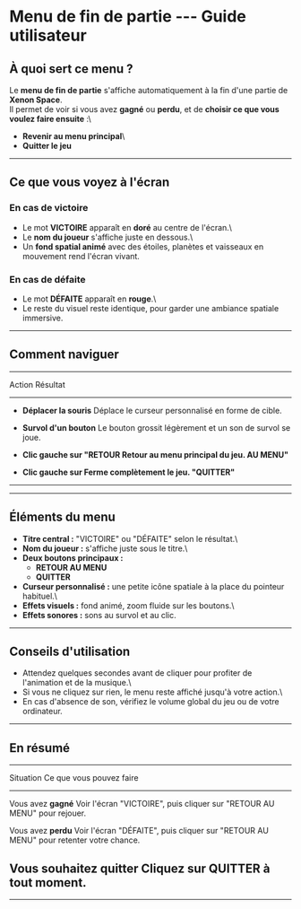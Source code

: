 # Menu de fin de partie --- Guide utilisateur

## À quoi sert ce menu ?

Le **menu de fin de partie** s'affiche automatiquement à la fin d'une
partie de **Xenon Space**.\
Il permet de voir si vous avez **gagné** ou **perdu**, et de **choisir
ce que vous voulez faire ensuite** :\
- **Revenir au menu principal**\
- **Quitter le jeu**

------------------------------------------------------------------------

## Ce que vous voyez à l'écran

### En cas de victoire

-   Le mot **VICTOIRE** apparaît en **doré** au centre de l'écran.\
-   Le **nom du joueur** s'affiche juste en dessous.\
-   Un **fond spatial animé** avec des étoiles, planètes et vaisseaux en
    mouvement rend l'écran vivant.

### En cas de défaite

-   Le mot **DÉFAITE** apparaît en **rouge**.\
-   Le reste du visuel reste identique, pour garder une ambiance
    spatiale immersive.

------------------------------------------------------------------------

## Comment naviguer

  -----------------------------------------------------------------------
  Action                        Résultat
  ----------------------------- -----------------------------------------
  - **Déplacer la souris**     Déplace le curseur personnalisé en forme
                                de cible.

  - **Survol d'un bouton**     Le bouton grossit légèrement et un son de
                                survol se joue.

  - **Clic gauche sur "RETOUR  Retour au menu principal du jeu.
  AU MENU"**                    

  - **Clic gauche sur          Ferme complètement le jeu.
  "QUITTER"**                   
  -----------------------------------------------------------------------

------------------------------------------------------------------------

## Éléments du menu

-   **Titre central :** "VICTOIRE" ou "DÉFAITE" selon le résultat.\
-   **Nom du joueur :** s'affiche juste sous le titre.\
-   **Deux boutons principaux :**
    -    **RETOUR AU MENU**
    -    **QUITTER**
-   **Curseur personnalisé :** une petite icône spatiale à la place du
    pointeur habituel.\
-   **Effets visuels :** fond animé, zoom fluide sur les boutons.\
-   **Effets sonores :** sons au survol et au clic.

------------------------------------------------------------------------

## Conseils d'utilisation

-   Attendez quelques secondes avant de cliquer pour profiter de
    l'animation et de la musique.\
-   Si vous ne cliquez sur rien, le menu reste affiché jusqu'à votre
    action.\
-   En cas d'absence de son, vérifiez le volume global du jeu ou de
    votre ordinateur.

------------------------------------------------------------------------

## En résumé

  -----------------------------------------------------------------------
  Situation              Ce que vous pouvez faire
  ---------------------- ------------------------------------------------
  Vous avez **gagné**    Voir l'écran "VICTOIRE", puis cliquer sur
                         "RETOUR AU MENU" pour rejouer.

  Vous avez **perdu**    Voir l'écran "DÉFAITE", puis cliquer sur "RETOUR
                         AU MENU" pour retenter votre chance.

  Vous souhaitez quitter Cliquez sur **QUITTER** à tout moment.
  -----------------------------------------------------------------------

------------------------------------------------------------------------

